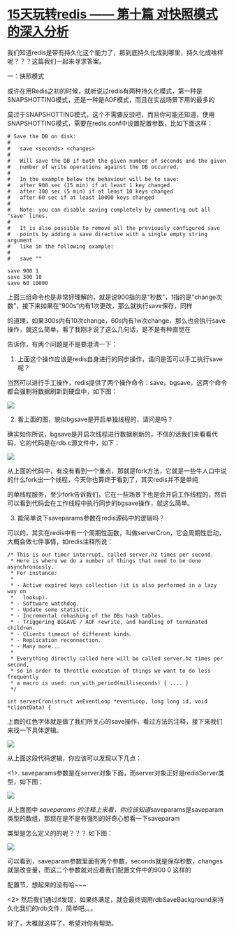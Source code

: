 # [15天玩转redis —— 第十篇 对快照模式的深入分析][0] 

我们知道redis是带有持久化这个能力了，那到底持久化成到哪里，持久化成啥样呢？？？这篇我们一起来寻求答案。

一：快照模式

或许在用Redis之初的时候，就听说过redis有两种持久化模式，第一种是SNAPSHOTTING模式，还是一种是AOF模式，而且在实战场景下用的最多的

莫过于SNAPSHOTTING模式，这个不需要反驳吧，而且你可能还知道，使用SNAPSHOTTING模式，需要在redis.conf中设置配置参数，比如下面这样：

    # Save the DB on disk:
    #
    #   save <seconds> <changes>
    #
    #   Will save the DB if both the given number of seconds and the given
    #   number of write operations against the DB occurred.
    #
    #   In the example below the behaviour will be to save:
    #   after 900 sec (15 min) if at least 1 key changed
    #   after 300 sec (5 min) if at least 10 keys changed
    #   after 60 sec if at least 10000 keys changed
    #
    #   Note: you can disable saving completely by commenting out all "save" lines.
    #
    #   It is also possible to remove all the previously configured save
    #   points by adding a save directive with a single empty string argument
    #   like in the following example:
    #
    #   save ""
    
    save 900 1
    save 300 10
    save 60 10000


上面三组命令也是非常好理解的，就是说900指的是“秒数”，1指的是“change次数”，接下来如果在“900s“内有1次更改，那么就执行save保存，同样

的道理，如果300s内有10次change，60s内有1w次change，那么也会执行save操作，就这么简单，看了我刚才说了这么几句话，是不是有种直觉在

告诉你，有两个问题是不是要澄清一下：

1. 上面这个操作应该是redis自身进行的同步操作，请问是否可以手工执行save呢？

当然可以进行手工操作，redis提供了两个操作命令：save，bgsave，这两个命令都会强制将数据刷新到硬盘中，如下图：

![][1]

2. 看上面的图，貌似bgsave是开启单独线程的，请问是吗？

确实如你所说，bgsave是开启次线程进行数据刷新的，不信的话我们来看看代码，它的代码是在rdb.c源文件中，如下：

![][2]

从上面的代码中，有没有看到一个重点，那就是fork方法，它就是一些牛人口中说的什么fork出一个线程，今天你也算终于看到了，其实redis并不是单纯

的单线程服务，至少fork告诉我们，它在一些场景下也是会开启工作线程的，然后可以看到代码会在工作线程中执行同步的bgsave操作，就这么简单。

3. 能简单说下saveparams参数在redis源码中的逻辑吗？

可以的，其实在redis中有一个周期性函数，叫做serverCron，它会周期性启动，大概会做七件事情，如redis注释所说：

    /* This is our timer interrupt, called server.hz times per second.
     * Here is where we do a number of things that need to be done asynchronously.
     * For instance:
     *
     * - Active expired keys collection (it is also performed in a lazy way on
     *   lookup).
     * - Software watchdog.
     * - Update some statistic.
     * - Incremental rehashing of the DBs hash tables.
     * - Triggering BGSAVE / AOF rewrite, and handling of terminated children.
     * - Clients timeout of different kinds.
     * - Replication reconnection.
     * - Many more...
     *
     * Everything directly called here will be called server.hz times per second,
     * so in order to throttle execution of things we want to do less frequently
     * a macro is used: run_with_period(milliseconds) { .... }
     */
    
    int serverCron(struct aeEventLoop *eventLoop, long long id, void *clientData) {


上面的红色字体就是做了我们所关心的save操作，看过方法的注释，接下来我们来找一下具体逻辑。

![][3]

从上面这段代码逻辑，你应该可以发现以下几点：

<1>. saveparams参数是在server对象下面，而server对象正好是redisServer类型，如下图：

![][4]

从上面图中 *saveparams 的注释上来看，你应该知道*saveparams是saveparam类型的数组，那现在是不是有强烈的好奇心想看一下saveparam

类型是怎么定义的的呢？？？ 如下图：

![][5]

可以看到，saveparam参数里面有两个参数，seconds就是保存秒数，changes就是改变量，而这二个参数就对应着我们配置文件中的900 0 这样的

配置节，想起来的没有哈~~~

<2> 然后我们通过if发现，如果终满足，就会最终调用rdbSaveBackground来持久化我们的rdb文件，简单吧。。。

好了，大概就这样了，希望对你有帮助。

[0]: http://www.cnblogs.com/huangxincheng/p/5010795.html
[1]: ./img/214741-20151201153547733-621950178.png
[2]: ./img/214741-20151201165501015-1180559048.jpg
[3]: ./img/214741-20151201170245312-1429309972.jpg
[4]: ./img/214741-20151201171109218-1611518762.jpg
[5]: ./img/214741-20151201171058155-1638877943.jpg